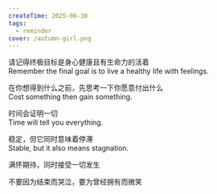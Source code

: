 ```yaml
---
createTime: 2025-06-30
tags:
  - reminder
cover: /autumn-girl.png
---
```


请记得终极目标是身心健康且有生命力的活着<br>
Remember the final goal is to live a healthy life with feelings.

在你想得到什么之前，先思考一下你愿意付出什么<br>
Cost something then gain something.

时间会证明一切<br>
Time will tell you everything.

稳定，但它同时意味着停滞<br>
Stable, but it also means stagnation.

满怀期待，同时接受一切发生<br>

不要因为结束而哭泣，要为曾经拥有而微笑<br>